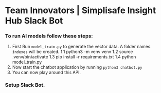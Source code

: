 # Team Innovators | Simplisafe Insight Hub Slack Bot



### To run AI models follow these steps:
1. First Run `model_train.py` to generate the vector data. A folder names `indexes` will be created.
    1.1 python3 -m venv venv
    1.2 source .venv/bin/activate
    1.3 pip install -r requirements.txt
    1.4 python model_train.py
2. Now start the chatbot application by running `python3 chatbot.py`
3. You can now play around this API.

### Setup Slack Bot.




